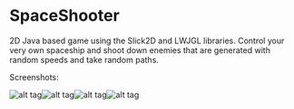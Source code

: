 # SpaceShooter

2D Java based game using the Slick2D and LWJGL libraries.
Control your very own spaceship and shoot down enemies that are generated with random speeds and take random paths.



Screenshots:


![alt tag](https://raw.githubusercontent.com/jcasa050/SpaceShooter/master/screenshots/menu.png)![alt tag](https://raw.githubusercontent.com/jcasa050/SpaceShooter/master/screenshots/game.png)![alt tag](https://raw.githubusercontent.com/jcasa050/SpaceShooter/master/screenshots/game2.png)![alt tag](https://raw.githubusercontent.com/jcasa050/SpaceShooter/master/screenshots/game3.png)